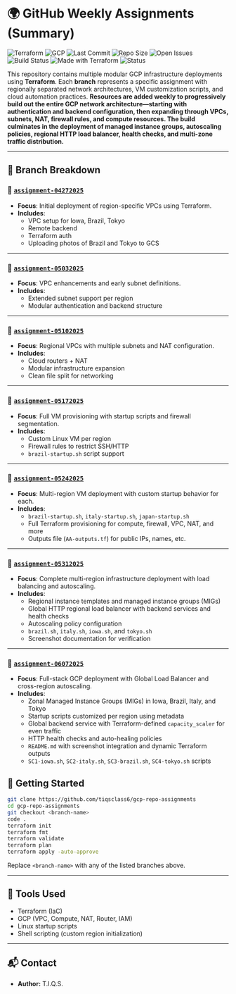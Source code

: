 # 🌍 GitHub Weekly Assignments (Summary)

![Terraform](https://img.shields.io/badge/IaC-Terraform-623CE4?logo=terraform&logoColor=white)
![GCP](https://img.shields.io/badge/Cloud-Google_Cloud-4285F4?logo=googlecloud&logoColor=white)
![Last Commit](https://img.shields.io/github/last-commit/tiqsclass6/gcp-repo-assignments)
![Repo Size](https://img.shields.io/github/repo-size/tiqsclass6/gcp-repo-assignments)
![Open Issues](https://img.shields.io/github/issues/tiqsclass6/gcp-repo-assignments)
![Build Status](https://img.shields.io/badge/Build-Passing-brightgreen)
![Made with Terraform](https://img.shields.io/badge/Made%20with-Terraform-5F43E9?logo=terraform)
![Status](https://img.shields.io/badge/Status-Complete-blue)

This repository contains multiple modular GCP infrastructure deployments using **Terraform**. Each **branch** represents a specific assignment with regionally separated network architectures, VM customization scripts, and cloud automation practices. **Resources are added weekly to progressively build out the entire GCP network architecture—starting with authentication and backend configuration, then expanding through VPCs, subnets, NAT, firewall rules, and compute resources. The build culminates in the deployment of managed instance groups, autoscaling policies, regional HTTP load balancer, health checks, and multi-zone traffic distribution.**

---

## 📌 Branch Breakdown

### 🔹 [`assignment-04272025`](https://github.com/tiqsclass6/gcp-repo-assignments/tree/assignment-04272025)

- **Focus**: Initial deployment of region-specific VPCs using Terraform.
- **Includes**:
  - VPC setup for Iowa, Brazil, Tokyo
  - Remote backend
  - Terraform auth
  - Uploading photos of Brazil and Tokyo to GCS

---

### 🔹 [`assignment-05032025`](https://github.com/tiqsclass6/gcp-repo-assignments/tree/assignment-05032025)

- **Focus**: VPC enhancements and early subnet definitions.
- **Includes**:
  - Extended subnet support per region
  - Modular authentication and backend structure

---

### 🔹 [`assignment-05102025`](https://github.com/tiqsclass6/gcp-repo-assignments/tree/assignment-05102025)

- **Focus**: Regional VPCs with multiple subnets and NAT configuration.
- **Includes**:
  - Cloud routers + NAT
  - Modular infrastructure expansion
  - Clean file split for networking

---

### 🔹 [`assignment-05172025`](https://github.com/tiqsclass6/gcp-repo-assignments/tree/assignment-05172025)

- **Focus**: Full VM provisioning with startup scripts and firewall segmentation.
- **Includes**:
  - Custom Linux VM per region
  - Firewall rules to restrict SSH/HTTP
  - `brazil-startup.sh` script support

---

### 🔹 [`assignment-05242025`](https://github.com/tiqsclass6/gcp-repo-assignments/tree/assignment-05242025)

- **Focus**: Multi-region VM deployment with custom startup behavior for each.
- **Includes**:
  - `brazil-startup.sh`, `italy-startup.sh`, `japan-startup.sh`
  - Full Terraform provisioning for compute, firewall, VPC, NAT, and more
  - Outputs file (`AA-outputs.tf`) for public IPs, names, etc.

---

### 🔹 [`assignment-05312025`](https://github.com/tiqsclass6/gcp-repo-assignments/tree/assignment-05312025)

- **Focus**: Complete multi-region infrastructure deployment with load balancing and autoscaling.
- **Includes**:
  - Regional instance templates and managed instance groups (MIGs)
  - Global HTTP regional load balancer with backend services and health checks
  - Autoscaling policy configuration
  - `brazil.sh`, `italy.sh`, `iowa.sh`, and `tokyo.sh`
  - Screenshot documentation for verification

---

### 🔹 [`assignment-06072025`](https://github.com/tiqsclass6/gcp-repo-assignments/tree/assignment-06072025)

- **Focus**: Full-stack GCP deployment with Global Load Balancer and cross-region autoscaling.
- **Includes**:
  - Zonal Managed Instance Groups (MIGs) in Iowa, Brazil, Italy, and Tokyo
  - Startup scripts customized per region using metadata
  - Global backend service with Terraform-defined `capacity_scaler` for even traffic
  - HTTP health checks and auto-healing policies
  - `README.md` with screenshot integration and dynamic Terraform outputs
  - `SC1-iowa.sh`, `SC2-italy.sh`, `SC3-brazil.sh`, `SC4-tokyo.sh` scripts

## 🚀 Getting Started

```bash
git clone https://github.com/tiqsclass6/gcp-repo-assignments
cd gcp-repo-assignments
git checkout <branch-name>
code .
terraform init
terraform fmt
terraform validate
terraform plan
terraform apply -auto-approve
```

Replace `<branch-name>` with any of the listed branches above.

---

## 🧰 Tools Used

- Terraform (IaC)
- GCP (VPC, Compute, NAT, Router, IAM)
- Linux startup scripts
- Shell scripting (custom region initialization)

---

## 📬 Contact

- **Author:** T.I.Q.S.
